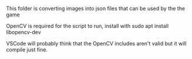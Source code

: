 This folder is converting images into json files that can be used by the the game

OpenCV is required for the script to run, install with
sudo apt install libopencv-dev

VSCode will probably think that the OpenCV includes aren't valid but it will compile just fine.
